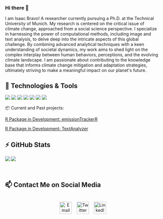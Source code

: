 ### Hi there 👋

I am Isaac Bravo! A researcher currently pursuing a Ph.D. at the Technical University of Munich. My research is centered on the critical issue of climate change, approached from a social science perspective. I specialize in harnessing the power of computational methods, including image and text analysis, to delve deep into the intricate aspects of this global challenge. By combining advanced analytical techniques with a keen understanding of societal dynamics, my work aims to shed light on the complex interplay between human behaviors, perceptions, and the evolving climate landscape. I am passionate about contributing to the knowledge base that informs climate change mitigation and adaptation strategies, ultimately striving to make a meaningful impact on our planet's future.
<br>

## 🔧 Technologies & Tools

![](https://img.shields.io/badge/RStudio-informational?style=flat&logo=kubernetes&logoColor=white&color=6aa6f8)
![](https://img.shields.io/badge/Editor-VS_Code-informational?style=flat&logo=visual-studio-code&logoColor=white&color=6aa6f8)
![](https://img.shields.io/badge/Code-Python-informational?style=flat&logo=python&logoColor=white&color=6aa6f8)
![](https://img.shields.io/badge/Code-JavaScript-informational?style=flat&logo=javascript&logoColor=white&color=6aa6f8)
![](https://img.shields.io/badge/SQL-informational?style=flat&logo=kubernetes&logoColor=white&color=6aa6f8)
![](https://img.shields.io/badge/HTML-informational?style=flat&logo=kubernetes&logoColor=white&color=6aa6f8)
![](https://img.shields.io/badge/CSS-informational?style=flat&logo=kubernetes&logoColor=white&color=6aa6f8)
<br>

📦 Current and Past projects:

[R Package in Development: emissionTrackerR](https://github.com/IsaacBravo/emissionTrackerR)

[R Package in Development: TextAnalyzer](https://github.com/IsaacBravo/TextAnalyzer)

## ⚡ GitHub Stats

<img align="left" src="https://github-readme-stats.vercel.app/api?username=IsaacBravo&show_icons=true&icon_color=CE1D2D&text_color=718096&bg_color=00000000&hide_title=true&hide_border=true" />
<img src="https://github-readme-stats.vercel.app/api/top-langs/?username=IsaacBravo&layout=compact&count_private=true&icon_color=CE1D2D&text_color=718096&bg_color=00000000&hide_title=false&hide_border=true" />
<br><br><br>

## 📫 Contact Me on Social Media

<div align="center">
<br>
&nbsp;&nbsp;&nbsp;
<a href="isaac.bravo.21@gmail.com"><img border="0" alt="Email" src="https://assets.dryicons.com/uploads/icon/svg/8009/02dc3a5c-6504-4347-85fb-3f510cfecc45.svg" width="40" height="40"></a>&nbsp;&nbsp;&nbsp;
<a href="https://twitter.com/IsaacBr45419303"><img border="0" alt="Twitter" src="https://assets.dryicons.com/uploads/icon/svg/8385/c23f7ffc-ca8d-4246-8978-ce9f6d5bcc99.svg" width="40" height="40"></a>&nbsp;&nbsp;&nbsp; 
<a href="https://www.linkedin.com/in/isaac-bravo/"><img border="0" alt="LinkedIn" src="https://assets.dryicons.com/uploads/icon/svg/8337/a347cd89-1662-4421-be90-58e5e8004eae.svg" width="40" height="40"></a>&nbsp;&nbsp;&nbsp;
  <br><br>
</div>
